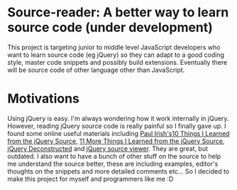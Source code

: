 Source-reader: A better way to learn source code (under development)
=============
This project is targeting junior to middle level JavaScript developers who want to learn source code (eg jQuery) so they can adapt to a good coding style, master code snippets and possibly build extensions. Eventually there will be source code of other language other than JavaScript.

Motivations
=============
Using jQuery is easy. I'm always wondering how it work internally in jQuery. However, reading jQuery source code is really painful so I finally gave up. I found some online useful materials including <a href='https://github.com/paulirish'>Paul Irish's</a><a href='http://www.youtube.com/watch?v=i_qE1iAmjFg'>10 Things I Learned from the jQuery Source</a>, <a href='http://www.youtube.com/watch?v=ARnp9Y8xgR4'>11 More Things I Learned from the jQuery Source</a>, <a href='http://www.keyframesandcode.com/resources/javascript/deconstructed/jquery'>jQuery Deconstructed</a> and <a href='http://james.padolsey.com/jquery'>jQuery source viewer</a>. They are great, but outdated. I also want to have a bunch of other stuff on the source to help me understand the source better, these are including examples, editor's thoughts on the snippets and more detailed comments etc... So I decided to make this project for myself and programmers like me :D

